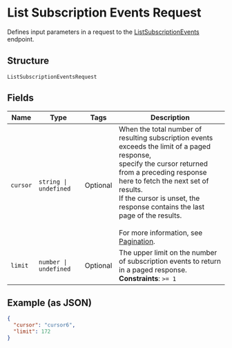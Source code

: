 
# List Subscription Events Request

Defines input parameters in a request to the
[ListSubscriptionEvents](../../doc/api/subscriptions.md#list-subscription-events)
endpoint.

## Structure

`ListSubscriptionEventsRequest`

## Fields

| Name | Type | Tags | Description |
|  --- | --- | --- | --- |
| `cursor` | `string \| undefined` | Optional | When the total number of resulting subscription events exceeds the limit of a paged response,<br>specify the cursor returned from a preceding response here to fetch the next set of results.<br>If the cursor is unset, the response contains the last page of the results.<br><br>For more information, see [Pagination](https://developer.squareup.com/docs/build-basics/common-api-patterns/pagination). |
| `limit` | `number \| undefined` | Optional | The upper limit on the number of subscription events to return<br>in a paged response.<br>**Constraints**: `>= 1` |

## Example (as JSON)

```json
{
  "cursor": "cursor6",
  "limit": 172
}
```

